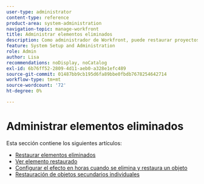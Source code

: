 ```yaml
---
user-type: administrator
content-type: reference
product-area: system-administration
navigation-topic: manage-workfront
title: Administrar elementos eliminados
description: Como administrador de Workfront, puede restaurar proyectos, tareas, problemas, documentos y plantillas de Workfront si se han eliminado en los últimos 30 días. Al restaurar un objeto, también se restauran todos sus objetos secundarios y campos.
feature: System Setup and Administration
role: Admin
author: Lisa
recommendations: noDisplay, noCatalog
exl-id: 6b76ff52-2809-4d11-aeb0-a328e1efc489
source-git-commit: 01487bb9cb195d6fa89bbe0fbdb7678254642714
workflow-type: tm+mt
source-wordcount: '72'
ht-degree: 0%

---
```


# Administrar elementos eliminados

Esta sección contiene los siguientes artículos:

* [Restaurar elementos eliminados](../../../administration-and-setup/manage-workfront/manage-deleted-items/restore-deleted-items.md)
* [Ver elemento restaurado](../../../administration-and-setup/manage-workfront/manage-deleted-items/view-restored-items.md)
* [Configurar el efecto en horas cuando se elimina y restaura un objeto](../../../administration-and-setup/manage-workfront/manage-deleted-items/configure-how-hours-affected-when-obj-deleted-restored.md)
* [Restauración de objetos secundarios individuales](../../../administration-and-setup/manage-workfront/manage-deleted-items/restoring-individual-child-objects.md)
